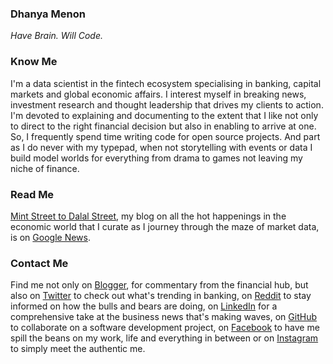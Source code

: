 ### Dhanya Menon

*Have Brain. Will Code.*

### Know Me

I'm a data scientist in the fintech ecosystem specialising in banking, capital markets and global economic affairs. I interest myself in breaking news, investment research and thought leadership that drives my clients to action. I'm devoted to explaining and documenting to the extent that I like not only to direct to the right financial decision but also in enabling to arrive at one. So, I frequently spend time writing code for open source projects. And part as I do never with my typepad, when not storytelling with events or data I build model worlds for everything from drama to games not leaving my niche of finance. 

### Read Me

[Mint Street to Dalal Street](https://mmedhanyamenonmba.blogspot.com/), my blog on all the hot happenings in the economic world that I curate as I journey through the maze of market data, is on [Google News](https://news.google.com/publications/CAAqBwgKML7MqQswsNfBAw?ceid=IN:en).

### Contact Me 

Find me not only on [Blogger](https://www.blogger.com/profile/10908435327590944385), for commentary from the financial hub, but also on [Twitter](https://www.twitter.com/mizdhanyamenon) to check out what's trending in banking, on [Reddit](https://www.reddit.com/user/dominadhanyamenonmba) to stay informed on how the bulls and bears are doing, on [LinkedIn](https://www.linkedin.com/in/sayidadhanyamenonmba) for a comprehensive take at the business news that's making waves, on [GitHub](https://www.github.com/signorinadhanyamenonmba) to collaborate on a software development project, on [Facebook](https://www.facebook.com/susridhanyamenonmba) to have me spill the beans on my work, life and everything in between or on [Instagram](https://www.instagram.com/srtadhanyamenonmba) to simply meet the authentic me.
